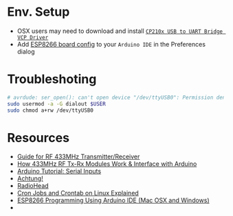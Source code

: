 # Env. Setup

* OSX users may need to download and install [`CP210x USB to UART Bridge VCP Driver`](https://www.silabs.com/products/development-tools/software/usb-to-uart-bridge-vcp-drivers)
* Add [ESP8266 board config](http://arduino.esp8266.com/stable/package_esp8266com_index.json) to your `Arduino IDE` in the Preferences dialog

# Troubleshoting

```bash
# avrdude: ser_open(): can't open device "/dev/ttyUSB0": Permission denied
sudo usermod -a -G dialout $USER
sudo chmod a+rw /dev/ttyUSB0
```

# Resources

* [Guide for RF 433MHz Transmitter/Receiver](https://randomnerdtutorials.com/rf-433mhz-transmitter-receiver-module-with-arduino/)
* [How 433MHz RF Tx-Rx Modules Work & Interface with Arduino](https://lastminuteengineers.com/433mhz-rf-wireless-arduino-tutorial/)
* [Arduino Tutorial: Serial Inputs](https://www.norwegiancreations.com/2017/12/arduino-tutorial-serial-inputs/)
* [Achtung!](https://habr.com/ru/company/mailru/blog/193606/)
* [RadioHead](http://www.airspayce.com/mikem/arduino/RadioHead/)
* [Cron Jobs and Crontab on Linux Explained](https://devconnected.com/cron-jobs-and-crontab-on-linux-explained/)
* [ESP8266 Programming Using Arduino IDE (Mac OSX and Windows)](https://www.youtube.com/watch?v=G6CqvhXpBKM)
* [](http://henrysbench.capnfatz.com/henrys-bench/arduino-projects-tips-and-more/powering-the-esp-12e-nodemcu-development-board/)

